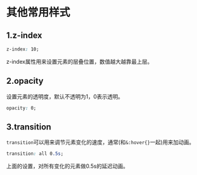 # 其他常用样式

## 1.z-index

```css
z-index: 10;
```

z-index属性用来设置元素的层叠位置，数值越大越靠最上层。

## 2.opacity

设置元素的透明度，默认不透明为1，0表示透明。

```css
opacity: 0;
```

## 3.transition

``transition``可以用来调节元素变化的速度，通常(和``&:hover{}``一起)用来加动画。

```css
transition: all 0.5s;
```

上面的设置，对所有变化的元素做0.5s的延迟动画。